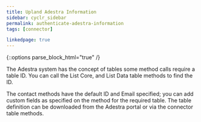 ```yaml
---
title: Upland Adestra Information
sidebar: cyclr_sidebar
permalink: authenticate-adestra-information
tags: [connector]

linkedpage: true
---
```

{::options parse_block_html="true" /}
<section class="card">

The Adestra system has the concept of tables some method calls require a table ID. You can call the List Core, and List Data table methods to find the ID.

The contact methods have the default ID and Email specified; you can add custom fields as specified on the method for the required table. The table definition can be downloaded from the Adestra portal or via the connector table methods.

</section>
